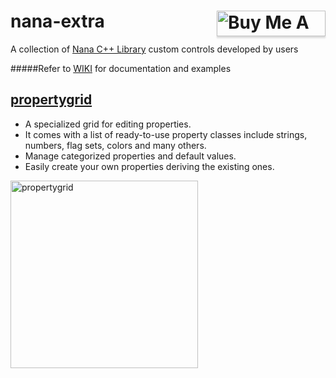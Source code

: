 # nana-extra <a href="https://www.buymeacoffee.com/besh81" target="_blank"><img align="right" src="https://www.buymeacoffee.com/assets/img/custom_images/orange_img.png" alt="Buy Me A Coffee" style="height: 41px !important;width: 174px !important;box-shadow: 0px 3px 2px 0px rgba(190, 190, 190, 0.5) !important;-webkit-box-shadow: 0px 3px 2px 0px rgba(190, 190, 190, 0.5) !important;" ></a>
A collection of [Nana C++ Library](https://github.com/cnjinhao/nana) custom controls developed by users

#####Refer to [WIKI](https://github.com/besh81/nana-extra/wiki) for documentation and examples


## [propertygrid](https://github.com/besh81/nana-extra/wiki/propertygrid)
- A specialized grid for editing properties.
- It comes with a list of ready-to-use property classes include strings, numbers, flag sets, colors and many others.
- Manage categorized properties and default values.
- Easily create your own properties deriving the existing ones.

<img src="https://github.com/besh81/nana-extra/screenshots/propertygrid.png" alt="propertygrid" height="300"></a>
